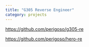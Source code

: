 ```yaml
---
title: "G305 Reverse Engineer"
category: projects
---
```


https://github.com/perigoso/g305-re

https://github.com/perigoso/hero-re